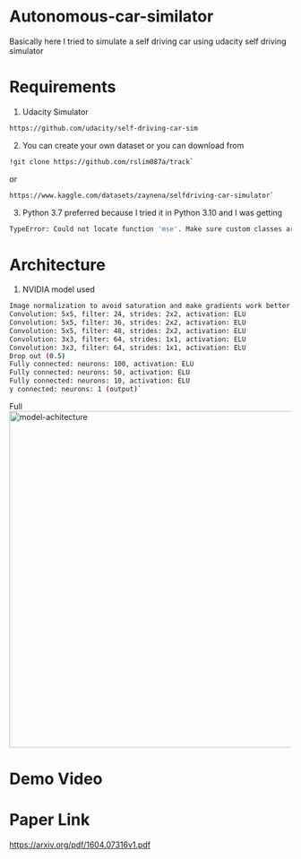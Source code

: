 # Autonomous-car-similator

Basically here I tried to simulate a self driving car using udacity self driving simulator

# Requirements

1. Udacity Simulator
```bash
https://github.com/udacity/self-driving-car-sim
```
2. You can create your own dataset or you can download from 
```bash
!git clone https://github.com/rslim087a/track`
```
or
```bash
https://www.kaggle.com/datasets/zaynena/selfdriving-car-simulator`
```
3. Python 3.7 preferred because I tried it in Python 3.10 and I was getting
```bash
TypeError: Could not locate function 'mse'. Make sure custom classes are decorated with `@keras.saving.register_keras_serializable()`. Full object config: {'module': 'keras.metrics', 'class_name': 'function', 'config': 'mse', 'registered_name': 'mse'}
```

# Architecture 
1. NVIDIA model used
```bash
Image normalization to avoid saturation and make gradients work better.
Convolution: 5x5, filter: 24, strides: 2x2, activation: ELU
Convolution: 5x5, filter: 36, strides: 2x2, activation: ELU
Convolution: 5x5, filter: 48, strides: 2x2, activation: ELU
Convolution: 3x3, filter: 64, strides: 1x1, activation: ELU
Convolution: 3x3, filter: 64, strides: 1x1, activation: ELU
Drop out (0.5)
Fully connected: neurons: 100, activation: ELU
Fully connected: neurons: 50, activation: ELU
Fully connected: neurons: 10, activation: ELU
y connected: neurons: 1 (output)`
```
Full<img width="601" alt="model-achitecture" src="https://github.com/suvraadeep/Autonomous-car-similator/assets/154406386/29e71ffc-4c8d-4034-bd55-36bd48e91d3c">
# Demo Video



# Paper Link
https://arxiv.org/pdf/1604.07316v1.pdf
